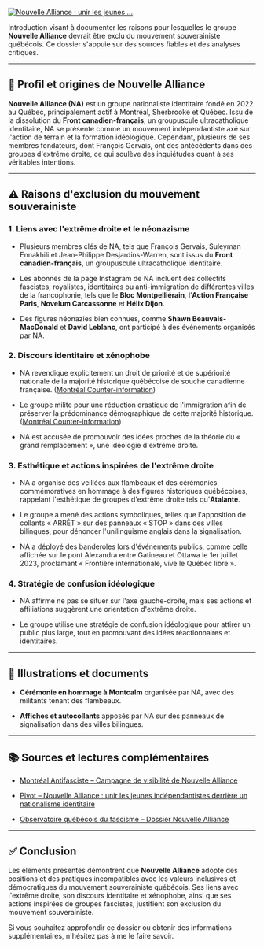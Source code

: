 [![Nouvelle Alliance : unir les jeunes ...](https://images.openai.com/thumbnails/16bbf93b2fe4301067893fa110bc85f8.jpeg)](https://pivot.quebec/2023/10/26/nouvelle-alliance-unir-les-jeunes-independantistes-derriere-un-nationalisme-identitaire/)

Introduction visant à documenter les raisons pour lesquelles le groupe **Nouvelle Alliance** devrait être exclu du mouvement souverainiste québécois. Ce dossier s'appuie sur des sources fiables et des analyses critiques.

---

## 🧩 Profil et origines de Nouvelle Alliance

**Nouvelle Alliance (NA)** est un groupe nationaliste identitaire fondé en 2022 au Québec, principalement actif à Montréal, Sherbrooke et Québec. Issu de la dissolution du **Front canadien-français**, un groupuscule ultracatholique identitaire, NA se présente comme un mouvement indépendantiste axé sur l'action de terrain et la formation idéologique. Cependant, plusieurs de ses membres fondateurs, dont François Gervais, ont des antécédents dans des groupes d'extrême droite, ce qui soulève des inquiétudes quant à ses véritables intentions.&#x20;

---

## ⚠️ Raisons d'exclusion du mouvement souverainiste

### 1. **Liens avec l'extrême droite et le néonazisme**

* Plusieurs membres clés de NA, tels que François Gervais, Suleyman Ennakhili et Jean-Philippe Desjardins-Warren, sont issus du **Front canadien-français**, un groupuscule ultracatholique identitaire.&#x20;

* Les abonnés de la page Instagram de NA incluent des collectifs fascistes, royalistes, identitaires ou anti-immigration de différentes villes de la francophonie, tels que le **Bloc Montpelliérain**, l’**Action Française Paris**, **Novelum Carcassonne** et **Hélix Dijon**.&#x20;

* Des figures néonazies bien connues, comme **Shawn Beauvais-MacDonald** et **David Leblanc**, ont participé à des événements organisés par NA.&#x20;

### 2. **Discours identitaire et xénophobe**

* NA revendique explicitement un droit de priorité et de supériorité nationale de la majorité historique québécoise de souche canadienne française. ([Montréal Counter-information][1])

* Le groupe milite pour une réduction drastique de l'immigration afin de préserver la prédominance démographique de cette majorité historique. ([Montréal Counter-information][1])

* NA est accusée de promouvoir des idées proches de la théorie du « grand remplacement », une idéologie d'extrême droite.&#x20;

### 3. **Esthétique et actions inspirées de l'extrême droite**

* NA a organisé des veillées aux flambeaux et des cérémonies commémoratives en hommage à des figures historiques québécoises, rappelant l'esthétique de groupes d'extrême droite tels qu'**Atalante**.&#x20;

* Le groupe a mené des actions symboliques, telles que l'apposition de collants « ARRÊT » sur des panneaux « STOP » dans des villes bilingues, pour dénoncer l'unilinguisme anglais dans la signalisation.&#x20;

* NA a déployé des banderoles lors d'événements publics, comme celle affichée sur le pont Alexandra entre Gatineau et Ottawa le 1er juillet 2023, proclamant « Frontière internationale, vive le Québec libre ».&#x20;

### 4. **Stratégie de confusion idéologique**

* NA affirme ne pas se situer sur l'axe gauche-droite, mais ses actions et affiliations suggèrent une orientation d'extrême droite.&#x20;

* Le groupe utilise une stratégie de confusion idéologique pour attirer un public plus large, tout en promouvant des idées réactionnaires et identitaires.&#x20;

---

## 📸 Illustrations et documents

* **Cérémonie en hommage à Montcalm** organisée par NA, avec des militants tenant des flambeaux.&#x20;

* **Affiches et autocollants** apposés par NA sur des panneaux de signalisation dans des villes bilingues.&#x20;

---

## 📚 Sources et lectures complémentaires

* [Montréal Antifasciste – Campagne de visibilité de Nouvelle Alliance](https://montreal-antifasciste.info/fr/2024/09/27/a-propos-de-la-recente-campagne-de-visibilite-de-nouvelle-alliance-sur-les-campus/)

* [Pivot – Nouvelle Alliance : unir les jeunes indépendantistes derrière un nationalisme identitaire](https://pivot.quebec/2023/10/26/nouvelle-alliance-unir-les-jeunes-independantistes-derriere-un-nationalisme-identitaire/)

* [Observatoire québécois du fascisme – Dossier Nouvelle Alliance](https://observatoirequebecoisdufascisme.org/dossiers/nouvelle-alliance/)

---

## ✅ Conclusion

Les éléments présentés démontrent que **Nouvelle Alliance** adopte des positions et des pratiques incompatibles avec les valeurs inclusives et démocratiques du mouvement souverainiste québécois. Ses liens avec l'extrême droite, son discours identitaire et xénophobe, ainsi que ses actions inspirées de groupes fascistes, justifient son exclusion du mouvement souverainiste.

Si vous souhaitez approfondir ce dossier ou obtenir des informations supplémentaires, n'hésitez pas à me le faire savoir.

[1]: https://mtlcontreinfo.org/nouvelle-alliance-vieilles-rengaines-que-cache-le-confusionnisme-gauchedroitisant-de-cette-jeunesse-reactionnaire/?utm_source=chatgpt.com "Nouvelle Alliance, vieilles rengaines: que cache le confusionnisme gauchedroitisant de cette jeunesse réactionnaire? » Montréal Counter-information"
